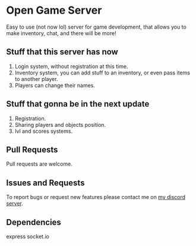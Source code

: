 Open Game Server
=========

Easy to use (not now lol) server for game development, that allows you to make inventory, chat, and there will be more!

Stuff that this server has now
---

1. Login system, without registration at this time.
2. Inventory system, you can add stuff to an inventory, or even pass items to another player.
3. Players can change their names.

Stuff that gonna be in the next update
---

1. Registration.
2. Sharing players and objects position.
3. lvl and scores systems.

Pull Requests
---

Pull requests are welcome. 


Issues and Requests
---

To report bugs or request new features please contact me on [my discord server](https://discord.gg/FKJJqqNUBh).

Dependencies
---

express
socket.io
